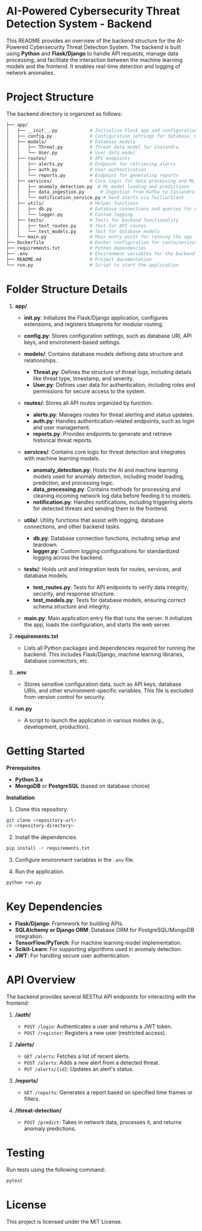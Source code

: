 ### <h1>AI-Powered Cybersecurity Threat Detection System - Backend</h1>
This README provides an overview of the backend structure for the AI-Powered Cybersecurity Threat Detection System. The backend is built using **Python** and **Flask/Django** to handle API requests, manage data processing, and facilitate the interaction between the machine learning models and the frontend. It enables real-time detection and logging of network anomalies.

### <h1>Project Structure</h1>

The backend directory is organized as follows:
```bash
├── app/
│   ├── __init__.py            # Initialize Flask app and configurations
│   ├── config.py              # Configuration settings for database, Kafka, etc.
│   ├── models/                # Database models
│   │   ├── Threat.py          # Threat data model for Cassandra
│   │   └── User.py            # User data model
│   ├── routes/                # API endpoints
│   │   ├── alerts.py          # Endpoint for retrieving alerts
│   │   ├── auth.py            # User authentication
│   │   └── reports.py         # Endpoint for generating reports
│   ├── services/              # Core logic for data processing and ML
│   │   ├── anomaly_detection.py  # ML model loading and predictions
│   │   ├── data_ingestion.py      # Ingestion from Kafka to Cassandra
│   │   └── notification_service.py # Send alerts via Twilio/Slack
│   ├── utils/                 # Helper functions
│   │   ├── db.py              # Database connections and queries for Cassandra
│   │   └── logger.py          # Custom logging
│   ├── tests/                 # Tests for backend functionality
│   │   ├── test_routes.py     # Test for API routes
│   │   └── test_models.py     # Test for database models
│   └── main.py                # Main entry point for running the app
├── Dockerfile                 # Docker configuration for containerization
├── requirements.txt           # Python dependencies
├── .env                       # Environment variables for the backend (e.g., DB URIs)
├── README.md                  # Project documentation
└── run.py                     # Script to start the application
```

### <h1>Folder Structure Details</h1>
1. **app/**
   - **init.py**: Initializes the Flask/Django application, configures extensions, and registers blueprints for modular routing.
  
   - **config.py**: Stores configuration settings, such as database URI, API keys, and environment-based settings.
  
   - **models/**: Contains database models defining data structure and relationships.
     - **Threat.py**: Defines the structure of threat logs, including details like threat type, timestamp, and severity.
     - **User.py**: Defines user data for authentication, including roles and permissions for secure access to the system.
   
   - **routes/**: Stores all API routes organized by function.
     - **alerts.py**: Manages routes for threat alerting and status updates.
     - **auth.py**: Handles authentication-related endpoints, such as login and user management.
     - **reports.py**: Provides endpoints to generate and retrieve historical threat reports.
   
   - **services/**: Contains core logic for threat detection and integrates with machine learning models.
     - **anomaly_detection.py**: Hosts the AI and machine learning models used for anomaly detection, including model loading, prediction, and processing logic.
     - **data_processing.py**: Contains methods for processing and cleaning incoming network log data before feeding it to models.
     - **notification.py**: Handles notifications, including triggering alerts for detected threats and sending them to the frontend.
   
   - **utils/**: Utility functions that assist with logging, database connections, and other backend tasks.
     - **db.py**: Database connection functions, including setup and teardown.
     - **logger.py**: Custom logging configurations for standardized logging across the backend.
   
   - **tests/**: Holds unit and integration tests for routes, services, and database models.
     - **test_routes.py**: Tests for API endpoints to verify data integrity, security, and response structure.
     - **test_models.py**: Tests for database models, ensuring correct schema structure and integrity.
   
   - **main.py**: Main application entry file that runs the server. It initializes the app, loads the configuration, and starts the web server.

2. **requirements.txt**
   - Lists all Python packages and dependencies required for running the backend. This includes Flask/Django, machine learning libraries, database connectors, etc.

3. **.env**
   - Stores sensitive configuration data, such as API keys, database URIs, and other environment-specific variables. This file is excluded from version control for security.

4. **run.py**
   - A script to launch the application in various modes (e.g., development, production).

### <h1>Getting Started</h1>
**Prerequisites**
  - **Python 3.x**
  - **MongoDB** or **PostgreSQL** (based on database choice)

**Installation**
1. Clone this repository.
  ```bash
  git clone <repository-url>
  cd <repository-directory>
  ```
2. Install the dependencies.
  ```bash
  pip install -r requirements.txt
  ```
3. Configure environment variables in the `.env` file.

4. Run the application.
  ```bash
  python run.py
  ```

### <h1>Key Dependencies</h1>

  - **Flask/Django**: Framework for building APIs.
  - **SQLAlchemy or Django ORM**: Database ORM for PostgreSQL/MongoDB integration.
  - **TensorFlow/PyTorch**: For machine learning model implementation.
  - **Scikit-Learn**: For supporting algorithms used in anomaly detection.
  - **JWT**: For handling secure user authentication.
  
### <h1>API Overview</h1>
The backend provides several RESTful API endpoints for interacting with the frontend:
1. **/auth/**
   - `POST /login`: Authenticates a user and returns a JWT token.
   - `POST /register`: Registers a new user (restricted access).

2. **/alerts/**
   - `GET /alerts`: Fetches a list of recent alerts.
   - `POST /alerts`: Adds a new alert from a detected threat.
   - `PUT /alerts/{id}`: Updates an alert's status.

3. **/reports/**
   - `GET /reports`: Generates a report based on specified time frames or filters.

4. **/threat-detection/**
   - `POST /predict`: Takes in network data, processes it, and returns anomaly predictions.

### <h1>Testing</h1>
Run tests using the following command:

```bash
pytest
```

### <h1>License</h1>
This project is licensed under the MIT License.

